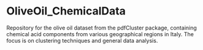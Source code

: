 # OliveOil_ChemicalData
Repository for the olive oil dataset from the pdfCluster package, containing chemical acid components from various geographical regions in Italy. The focus is on clustering techniques and general data analysis.

